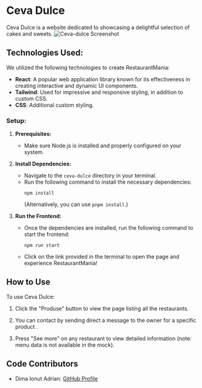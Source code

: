 # Ceva Dulce

Ceva Dulce is a website dedicated to showcasing a delightful selection of cakes and sweets.
![Ceva-dulce Screenshot](images/background.png)


 ## Technologies Used:

We utilized the following technologies to create RestaurantMania:

- **React**: A popular web application library known for its effectiveness in creating interactive and dynamic UI components.
- **Tailwind**: Used for impressive and responsive styling, in addition to custom CSS.
- **CSS**: Additional custom styling.

### Setup:

1. **Prerequisites:**
    - Make sure Node.js is installed and properly configured on your system.

2. **Install Dependencies:**
    - Navigate to the `ceva-dulce` directory in your terminal.
    - Run the following command to install the necessary dependencies:
      ```
      npm install
      ```
      (Alternatively, you can use `pnpm install`.)

3. **Run the Frontend:**
    - Once the dependencies are installed, run the following command to start the frontend:
      ```
      npm run start
      ```
    - Click on the link provided in the terminal to open the page and experience RestaurantMania!

## How to Use

To use Ceva Dulce:

1. Click the "Produse" button to view the page listing all the restaurants.

2. You can contact by sending direct a message to the owner for a specific product .

3. Press "See more" on any restaurant to view detailed information (note: menu data is not available in the mock).

## Code Contributors

- Dima Ionut Adrian: [GitHub Profile](https://github.com/Ionut2707)
